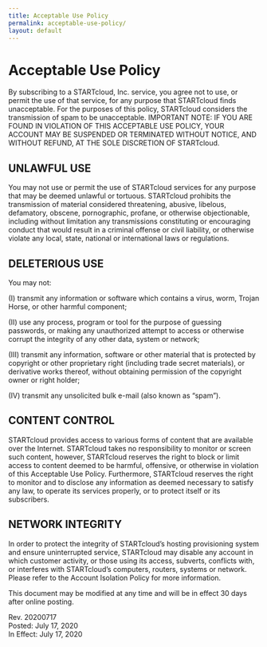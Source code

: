 ```yaml
---
title: Acceptable Use Policy
permalink: acceptable-use-policy/
layout: default
---
```

Acceptable Use Policy
===
By subscribing to a STARTcloud, Inc. service, you agree not to use, or permit the use of that service, for any purpose that STARTcloud finds unacceptable. For the purposes of this policy, STARTcloud considers the transmission of spam to be unacceptable. IMPORTANT NOTE: IF YOU ARE FOUND IN VIOLATION OF THIS ACCEPTABLE USE POLICY, YOUR ACCOUNT MAY BE SUSPENDED OR TERMINATED WITHOUT NOTICE, AND WITHOUT REFUND, AT THE SOLE DISCRETION OF STARTcloud.
 
UNLAWFUL USE
--- 
You may not use or permit the use of STARTcloud services for any purpose that may be deemed unlawful or tortuous. STARTcloud prohibits the transmission of material considered threatening, abusive, libelous, defamatory, obscene, pornographic, profane, or otherwise objectionable, including without limitation any transmissions constituting or encouraging conduct that would result in a criminal offense or civil liability, or otherwise violate any local, state, national or international laws or regulations.

 
DELETERIOUS USE
--- 
You may not:
 

(I) transmit any information or software which contains a virus, worm, Trojan Horse, or other harmful component;

(II) use any process, program or tool for the purpose of guessing passwords, or making any unauthorized attempt to access or otherwise corrupt the integrity of any other data, system or network;

(III) transmit any information, software or other material that is protected by copyright or other proprietary right (including trade secret materials), or derivative works thereof, without obtaining permission of the copyright owner or right holder;

(IV) transmit any unsolicited bulk e-mail (also known as “spam”).

CONTENT CONTROL
---
STARTcloud provides access to various forms of content that are available over the Internet. STARTcloud takes no responsibility to monitor or screen such content, however, STARTcloud reserves the right to block or limit access to content deemed to be harmful, offensive, or otherwise in violation of this Acceptable Use Policy. Furthermore, STARTcloud reserves the right to monitor and to disclose any information as deemed necessary to satisfy any law, to operate its services properly, or to protect itself or its subscribers.

NETWORK INTEGRITY
---
In order to protect the integrity of STARTcloud’s hosting provisioning system and ensure uninterrupted service, STARTcloud may disable any account in which customer activity, or those using its access, subverts, conflicts with, or interferes with STARTcloud’s computers, routers, systems or network. Please refer to the Account Isolation Policy for more information.

This document may be modified at any time and will be in effect 30 days after online posting.

Rev. 20200717  
Posted: July 17, 2020  
In Effect: July 17, 2020